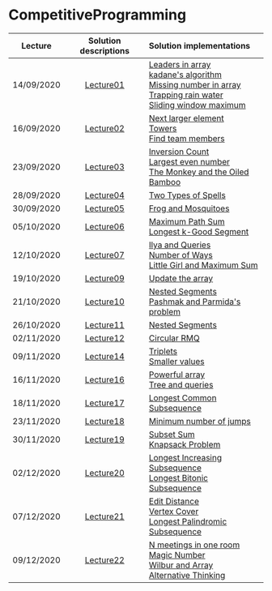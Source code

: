 # CompetitiveProgramming
| Lecture        | Solution descriptions      | Solution  implementations |
| :-------------: |:-------------:| :-----|
| 14/09/2020    | [Lecture01](https://github.com/eleonoradgr/CompetitiveProgramming/tree/master/Lecture01) | [Leaders in array](https://github.com/eleonoradgr/CompetitiveProgramming/blob/master/Lecture01/leaders.cpp) <br /> [kadane's algorithm](https://github.com/eleonoradgr/CompetitiveProgramming/blob/master/Lecture01/kadane.cpp) <br /> [Missing number in array](https://github.com/eleonoradgr/CompetitiveProgramming/blob/master/Lecture01/missingNumber.cpp) <br /> [Trapping rain water](https://github.com/eleonoradgr/CompetitiveProgramming/blob/master/Lecture01/trappingWater.cpp) <br /> [Sliding window maximum](https://github.com/eleonoradgr/CompetitiveProgramming/blob/master/Lecture01/slidingWinMax.cpp)|
| 16/09/2020    | [Lecture02](https://github.com/eleonoradgr/CompetitiveProgramming/tree/master/Lecture02) | [Next larger element](https://github.com/eleonoradgr/CompetitiveProgramming/blob/master/Lecture02/nextLargerElem.cpp) <br /> [Towers](https://github.com/eleonoradgr/CompetitiveProgramming/blob/master/Lecture02/towers.cpp) <br /> [Find team members](https://github.com/eleonoradgr/CompetitiveProgramming/blob/master/Lecture02/findTeamMemebers.cpp)   |
| 23/09/2020    | [Lecture03](https://github.com/eleonoradgr/CompetitiveProgramming/tree/master/Lecture03) | [Inversion Count](https://github.com/eleonoradgr/CompetitiveProgramming/blob/master/Lecture03/inversionCount.cpp) <br /> [Largest even number](https://github.com/eleonoradgr/CompetitiveProgramming/blob/master/Lecture03/largestEvenNumber.cpp) <br /> [The Monkey and the Oiled Bamboo](https://github.com/eleonoradgr/CompetitiveProgramming/blob/master/Lecture03/mokeyBamboo.cpp) |
| 28/09/2020    | [Lecture04](https://github.com/eleonoradgr/CompetitiveProgramming/tree/master/Lecture04) | [Two Types of Spells](https://github.com/eleonoradgr/CompetitiveProgramming/blob/master/Lecture04/twoTypesSpells.cpp) |
| 30/09/2020    | [Lecture05](https://github.com/eleonoradgr/CompetitiveProgramming/tree/master/Lecture05) | [Frog and Mosquitoes](https://github.com/eleonoradgr/CompetitiveProgramming/blob/master/Lecture05/frogsMosquitoes.cpp)|
| 05/10/2020    | [Lecture06](https://github.com/eleonoradgr/CompetitiveProgramming/tree/master/Lecture06) | [Maximum Path Sum](https://github.com/eleonoradgr/CompetitiveProgramming/blob/master/Lecture06/maxPathSum.cpp) <br /> [ Longest k-Good Segment](https://github.com/eleonoradgr/CompetitiveProgramming/blob/master/Lecture06/kGood.cpp)|
| 12/10/2020    | [Lecture07](https://github.com/eleonoradgr/CompetitiveProgramming/tree/master/Lecture07) | [Ilya and Queries](https://github.com/eleonoradgr/CompetitiveProgramming/blob/master/Lecture07/ilyaQueries.cpp) <br /> [Number of Ways](https://github.com/eleonoradgr/CompetitiveProgramming/blob/master/Lecture07/numberOfWays.cpp) <br /> [Little Girl and Maximum Sum](https://github.com/eleonoradgr/CompetitiveProgramming/blob/master/Lecture07/littleGirl.cpp) <br/>|
| 19/10/2020    | [Lecture09](https://github.com/eleonoradgr/CompetitiveProgramming/tree/master/Lecture09) | [Update the array](https://github.com/eleonoradgr/CompetitiveProgramming/blob/master/Lecture09/updateArray.cpp)|
| 21/10/2020    | [Lecture10](https://github.com/eleonoradgr/CompetitiveProgramming/tree/master/Lecture10) | [Nested Segments](https://github.com/eleonoradgr/CompetitiveProgramming/blob/master/Lecture10/nestedSegment.cpp) <br /> [Pashmak and Parmida's problem](https://github.com/eleonoradgr/CompetitiveProgramming/blob/master/Lecture10/pashpar.cpp)|
| 26/10/2020    | [Lecture11](https://github.com/eleonoradgr/CompetitiveProgramming/tree/master/Lecture11) | [Nested Segments](https://github.com/eleonoradgr/CompetitiveProgramming/blob/master/Lecture11/nestedSegment2.cpp)|
| 02/11/2020    | [Lecture12](https://github.com/eleonoradgr/CompetitiveProgramming/tree/master/Lecture12) | [Circular RMQ](https://github.com/eleonoradgr/CompetitiveProgramming/blob/master/Lecture12/crmq.cpp)|
| 09/11/2020    | [Lecture14](https://github.com/eleonoradgr/CompetitiveProgramming/tree/master/Lecture14) | [Triplets](https://github.com/eleonoradgr/CompetitiveProgramming/blob/master/Lecture14/triplets.cpp) <br /> [Smaller values](https://github.com/eleonoradgr/CompetitiveProgramming/blob/master/Lecture14/smallerValues.cpp)|
| 16/11/2020    | [Lecture16](https://github.com/eleonoradgr/CompetitiveProgramming/tree/master/Lecture16) | [Powerful array](https://github.com/eleonoradgr/CompetitiveProgramming/blob/master/Lecture16/powarray.cpp) <br/> [Tree and queries](https://github.com/eleonoradgr/CompetitiveProgramming/blob/master/Lecture16/treeandq.cpp)|
| 18/11/2020    | [Lecture17](https://github.com/eleonoradgr/CompetitiveProgramming/tree/master/Lecture17) | [Longest Common Subsequence](https://github.com/eleonoradgr/CompetitiveProgramming/blob/master/Lecture17/Lcs.cpp)|
| 23/11/2020    | [Lecture18](https://github.com/eleonoradgr/CompetitiveProgramming/tree/master/Lecture18) | [Minimum number of jumps](https://github.com/eleonoradgr/CompetitiveProgramming/blob/master/Lecture18/minJumps.cpp)|
| 30/11/2020    | [Lecture19](https://github.com/eleonoradgr/CompetitiveProgramming/tree/master/Lecture19) | [Subset Sum](https://github.com/eleonoradgr/CompetitiveProgramming/blob/master/Lecture19/subset.cpp) <br/> [Knapsack Problem](https://github.com/eleonoradgr/CompetitiveProgramming/blob/master/Lecture19/knapsack01.cpp)|
| 02/12/2020    | [Lecture20](https://github.com/eleonoradgr/CompetitiveProgramming/tree/master/Lecture20) | [Longest Increasing Subsequence](https://github.com/eleonoradgr/CompetitiveProgramming/blob/master/Lecture20/lis.cpp)  <br/> [Longest Bitonic Subsequence](https://github.com/eleonoradgr/CompetitiveProgramming/blob/master/Lecture20/lbs.cpp)|
| 07/12/2020    | [Lecture21](https://github.com/eleonoradgr/CompetitiveProgramming/tree/master/Lecture21) | [Edit Distance](https://github.com/eleonoradgr/CompetitiveProgramming/blob/master/Lecture21/editDistance.cpp) <br/> [Vertex Cover](https://github.com/eleonoradgr/CompetitiveProgramming/blob/master/Lecture21/vertexCover.cpp) <br/> [Longest Palindromic Subsequence](https://github.com/eleonoradgr/CompetitiveProgramming/blob/master/Lecture21/palindSub.cpp)|
| 09/12/2020    | [Lecture22](https://github.com/eleonoradgr/CompetitiveProgramming/tree/master/Lecture22) | [N meetings in one room](https://github.com/eleonoradgr/CompetitiveProgramming/blob/master/Lecture22/meetings.cpp)  <br/> [Magic Number](https://github.com/eleonoradgr/CompetitiveProgramming/blob/master/Lecture22/magicnumbers.cpp) <br/> [Wilbur and Array](https://github.com/eleonoradgr/CompetitiveProgramming/blob/master/Lecture22/wilbur.cpp) <br/> [Alternative Thinking](https://github.com/eleonoradgr/CompetitiveProgramming/blob/master/Lecture22/altthink.cpp) |
